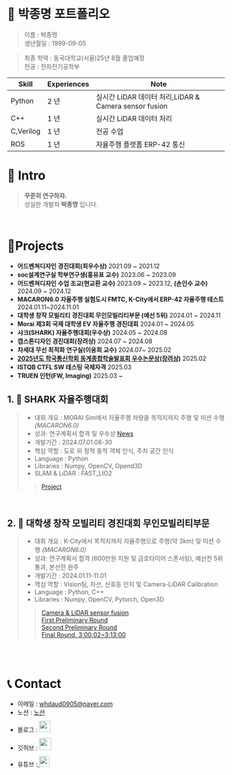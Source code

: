# 📜 박종명 포트폴리오
> 이름 : 박종명<br>
> 생년월일 : 1999-09-05<br>

> 최종 학력 : 동국대학교(서울)25년 8월 졸업예정<br>
> 전공 : 전자전기공학부

Skill        | Experiences | Note
-------------|-------------|-----------------------------------
Python       | 2 년        | 실시간 LiDAR 데이터 처리,LiDAR & Camera sensor fusion 
C++          | 1 년        | 실시간 LiDAR 데이터 처리
C,Verilog    | 1 년        | 전공 수업
ROS          | 1 년        | 자율주행 플랫폼 ERP-42 통신


# 👋 Intro

> **꾸준히 연구하자.**<br>
> 성실한 개발자 **박종명** 입니다.


<br />

# 📝Projects
 
- **어드벤쳐디자인 경진대회(최우수상)** 2021.09 ~ 2021.12
- **soc설계연구실 학부연구생(홍유표 교수)** 2023.06 ~ 2023.09
- **어드벤쳐디자인 수업 조교(현교환 교수)** 2023.09 ~ 2023.12, **(손인수 교수)** 2024.09 ~ 2024.12
- **MACARON6.0 자율주행 실험도시 FMTC, K-City에서 ERP-42 자율주행 테스트** 2024.01.11~2024.11.01
- **대학생 창작 모빌리티 경진대회 무인모빌리티부문 (예선 5위)** 2024.01 ~ 2024.11
- **Morai 제3회 국제 대학생 EV 자율주행 경진대회** 2024.01 ~ 2024.05
- **샤크(SHARK) 자율주행대회(우수상)** 2024.05 ~ 2024.08
- **캡스톤디자인 경진대회(장려상)** 2024.07 ~ 2024.08
- **차세대 무선 최적화 연구실(이웅희 교수)** 2024.07~ 2025.02
- **[2025년도 학국통신학회 동계종합학술발표회 우수논문상(장려상)](https://conf.kics.or.kr/2025w/board/article/4401)** 2025.02
- **ISTQB CTFL SW 테스팅 국제자격** 2025.03
- **TRUEN 인턴(FW, Imaging)** 2025.03 ~ 
  
## 1. 🍻 SHARK 자율주행대회

> - 대회 개요 : MORAI Sim에서 자율주행 차량을 목적지까지 주행 및 미션 수행 _(MACARON6.0)_
> - 성과: 연구계획서 합격 및 우수상 [News](https://www.morai.ai/ko/post/%EB%AA%A8%EB%9D%BC%EC%9D%B4-%EB%94%94%EC%A7%80%ED%84%B8%ED%8A%B8%EC%9C%88-%EC%84%B1%EB%82%A8%EC%8B%9C-%EA%B8%B0%EB%B0%98-%EC%83%A4%ED%81%AC%EC%9E%90%EC%9C%A8%EC%A3%BC%ED%96%89%EB%8C%80%ED%9A%8C-%EC%84%B1%EB%A3%8C)
> - 개발기간 : 2024.07.01.08-30
> - 핵심 역할 : 도로 위 정적 동적 객체 인식, 주차 공간 인식
> - Language : Python
> - Libraries : Numpy, OpenCV, Opend3D
> - SLAM & LiDAR : FAST_LIO2
>> [Project](https://github.com/jongmyeongpark/jongmyeongPark_portfolio/tree/main/Shark_MORAI_contest_AutonomousDriving)

<br />

## 2. 👊 대학생 창작 모빌리티 경진대회 무인모빌리티부문

> - 대회 개요 : K-City에서 목적지까지 자율주행으로 주행(약 3km) 및 미션 수행 _(MACARON6.0)_
> - 성과: 연구계획서 합격 (600만원 지원 및 금호타이어 스폰서링), 예선전 5위 통과, 본선전 완주
> - 개발기간 : 2024.01.11-11.01
> - 핵심 역할 : Vision팀, 차선, 신호등 인지 및 Camera-LiDAR Calibration
> - Language : Python, C++
> - Libraries : Numpy, OpenCV, Pytorch, Open3D
>> [Camera & LiDAR sensor fusion](https://github.com/jongmyeongpark/jongmyeongPark_portfolio/tree/main/3DLiDAR_Camera_Calibration)<br>
>> [First Preliminary Round](https://www.youtube.com/watch?v=BuifRXkDtxM)<br>
>> [Second Preliminary Round](https://www.youtube.com/watch?v=bsNJADrdTH0)<br>
>> [Final Round, 3:00:02~3:13:00](https://www.youtube.com/watch?v=dPtdy3fO3pk&t=16231s)

<br />


<br />

# 📞 Contact

- 이메일 : whdaud0905@naver.com
- 노션 : [노션](https://www.notion.so/104a4ee79fa88073a326e4358f6fe187)
- 블로그 : <a href="https://velog.io/@macaron_6pjm/posts">
  <img src="https://user-images.githubusercontent.com/68724828/185885678-8f619bfa-1160-4bb4-a026-f758a4014f82.png" height="26px" style="margin-top: 10px" />
  </a>
- 깃허브 : <a href="https://github.com/jongmyeongpark?tab=repositories">
  <img src="https://user-images.githubusercontent.com/68724828/185908612-22f4d219-78a7-4de7-bb02-deecaa63bffa.png" height="28px" style="margin-top: 10px" />
  </a>
- 유튜브 :<a href="https://www.youtube.com/@cool-rz5rw">
  <img src="https://user-images.githubusercontent.com/1569988/159397141-21463bc2-2acf-416b-aa15-235664556f34.png" height="24px" style="margin-top: 10px" />
  </a>
